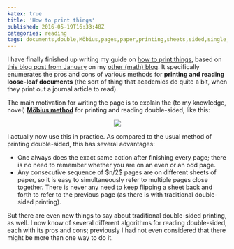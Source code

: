 ```yaml
---
katex: true
title: 'How to print things'
published: 2016-05-19T16:33:48Z
categories: reading
tags: documents,double,Möbius,pages,paper,printing,sheets,sided,single,stack
---
```


<p>I have finally finished up writing my guide on <a href="https://byorgey.wordpress.com/how-to-print-things/">how to print things</a>, based on <a href="https://mathlesstraveled.com/2016/01/08/a-new-way-to-read-and-print-double-sided-paper/">this blog post from January</a> on my <a href="http://mathlesstraveled.com">other (math) blog</a>. It specifically enumerates the pros and cons of various methods for <strong>printing and reading loose-leaf documents</strong> (the sort of thing that academics do quite a bit, when they print out a journal article to read).</p>
<p>The main motivation for writing the page is to explain the (to my knowledge, novel) <a href="https://byorgey.wordpress.com/how-to-print-things/#m%C3%B6bius-double-sided"><strong>Möbius method</strong></a> for printing and reading double-sided, like this:</p>
<div style="text-align:center;">
<p><img src="http://byorgey.files.wordpress.com/2016/05/5887ee20fb9bd0ae.png" /></p>
</div>
<p>I actually now use this in practice. As compared to the usual method of printing double-sided, this has several advantages:</p>
<ul>
<li>One always does the exact same action after finishing every page; there is no need to remember whether you are on an even or an odd page.</li>
<li>Any consecutive sequence of $n/2$ pages are on different sheets of paper, so it is easy to simultaneously refer to multiple pages close together. There is never any need to keep flipping a sheet back and forth to refer to the previous page (as there is with traditional double-sided printing).</li>
</ul>
<p>But there are even new things to say about traditional double-sided printing, as well. I now know of several different algorithms for reading double-sided, each with its pros and cons; previously I had not even considered that there might be more than one way to do it.</p>
<div id="refs" class="references">

</div>

